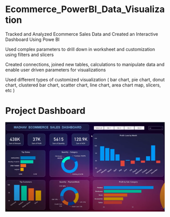 # Ecommerce_PowerBI_Data_Visualization
Tracked and Analyzed Ecommerce Sales Data and Created an Interactive Dashboard Using Powe BI

Used complex parameters to drill down in worksheet and customization using filters and slicers

Created connections, joined new tables, calculations to manipulate data and enable user driven parameters for visualizations

Used different types of customized visualization ( bar chart, pie chart, donut chart, clustered bar chart, scatter chart, line chart, area chart map, slicers, etc )

# Project Dashboard

![Alt text of the image](https://github.com/rohansharma111/Ecommerce_PowerBI_Data_Visualization/blob/e5388300a0f36923cab8f72fc2dc6c6c92814740/Dashboard.png)
